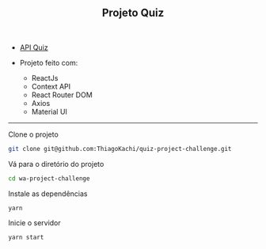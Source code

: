 <h2 align="center">
  Projeto Quiz
</h2>
</br>

- <a href="https://opentdb.com/api.php?amount=10">API Quiz</a>

- Projeto feito com:
  - ReactJs
  - Context API
  - React Router DOM
  - Axios
  - Material UI

___

Clone o projeto

```bash
git clone git@github.com:ThiagoKachi/quiz-project-challenge.git
```

Vá para o diretório do projeto

```bash
cd wa-project-challenge
```

Instale as dependências

```bash
yarn
```

Inicie o servidor

```bash
yarn start
```